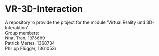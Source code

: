 # VR-3D-Interaction
A repository to provide the project for the module 'Virtual Reality und 3D-Interaktion'.\
Group members:\
Nhat Tran, 1373869\
Patrick Mertes, 1368734\
Philipp Flügger, 1361053\
